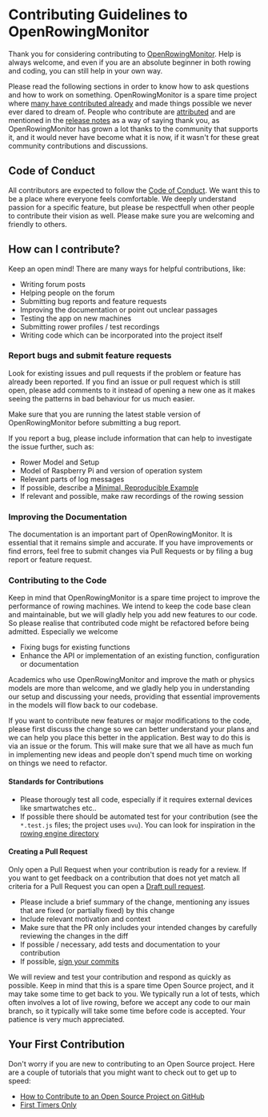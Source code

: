 # Contributing Guidelines to OpenRowingMonitor

Thank you for considering contributing to [OpenRowingMonitor](https://github.com/JaapvanEkris/openrowingmonitor). Help is always welcome, and even if you are an absolute beginner in both rowing and coding, you can still help in your own way.

Please read the following sections in order to know how to ask questions and how to work on something. OpenRowingMonitor is a spare time project where [many have contributed already](attribution.md) and made things possible we never ever dared to dream of. People who contribute are [attributed](attribution.md) and are mentioned in the [release notes](Release_Notes.md) as a way of saying thank you, as OpenRowingMonitor has grown a lot thanks to the community that supports it, and it would never have become what it is now, if it wasn't for these great community contributions and discussions.

## Code of Conduct

All contributors are expected to follow the [Code of Conduct](CODE_OF_CONDUCT.md). We want this to be a place where everyone feels comfortable. We deeply understand passion for a specific feature, but please be respectfull when other people to contribute their vision as well. Please make sure you are welcoming and friendly to others.

## How can I contribute?

Keep an open mind! There are many ways for helpful contributions, like:

* Writing forum posts
* Helping people on the forum
* Submitting bug reports and feature requests
* Improving the documentation or point out unclear passages
* Testing the app on new machines
* Submitting rower profiles / test recordings
* Writing code which can be incorporated into the project itself

### Report bugs and submit feature requests

Look for existing issues and pull requests if the problem or feature has already been reported. If you find an issue or pull request which is still open, please add comments to it instead of opening a new one as it makes seeing the patterns in bad behaviour for us much easier.

Make sure that you are running the latest stable version of OpenRowingMonitor before submitting a bug report.

If you report a bug, please include information that can help to investigate the issue further, such as:

* Rower Model and Setup
* Model of Raspberry Pi and version of operation system
* Relevant parts of log messages
* If possible, describe a [Minimal, Reproducible Example](https://stackoverflow.com/help/minimal-reproducible-example)
* If relevant and possible, make raw recordings of the rowing session

### Improving the Documentation

The documentation is an important part of OpenRowingMonitor. It is essential that it remains simple and accurate. If you have improvements or find errors, feel free to submit changes via Pull Requests or by filing a bug report or feature request.

### Contributing to the Code

Keep in mind that OpenRowingMonitor is a spare time project to improve the performance of rowing machines. We intend to keep the code base clean and maintainable, but we will gladly help you add new features to our code. So please realise that contributed code might be refactored before being admitted. Especially we welcome

* Fixing bugs for existing functions
* Enhance the API or implementation of an existing function, configuration or documentation

Academics who use OpenRowingMonitor and improve the math or physics models are more than welcome, and we gladly help you in understanding our setup and discussing your needs, providing that essential improvements in the models will flow back to our codebase.

If you want to contribute new features or major modifications to the code, please first discuss the change so we can better understand your plans and we can help you place this better in the application. Best way to do this is via an issue or the forum. This will make sure that we all have as much fun in implementing new ideas and people don't spend much time on working on things we need to refactor.

#### Standards for Contributions

* Please thorougly test all code, especially if it requires external devices like smartwatches etc..
* If possible there should be automated test for your contribution (see the `*.test.js` files; the project uses `uvu`). You can look for inspiration in the [rowing engine directory](https://github.com/JaapvanEkris/openrowingmonitor/tree/main/app/engine)

#### Creating a Pull Request

Only open a Pull Request when your contribution is ready for a review. If you want to get feedback on a contribution that does not yet match all criteria for a Pull Request you can open a [Draft pull request](https://docs.github.com/en/pull-requests/collaborating-with-pull-requests/proposing-changes-to-your-work-with-pull-requests/about-pull-requests#draft-pull-requests).

* Please include a brief summary of the change, mentioning any issues that are fixed (or partially fixed) by this change
* Include relevant motivation and context
* Make sure that the PR only includes your intended changes by carefully reviewing the changes in the diff
* If possible / necessary, add tests and documentation to your contribution
* If possible, [sign your commits](https://docs.github.com/en/authentication/managing-commit-signature-verification/signing-commits)

We will review and test your contribution and respond as quickly as possible. Keep in mind that this is a spare time Open Source project, and it may take some time to get back to you. We typically run a lot of tests, which often involves a lot of live rowing, before we accept any code to our main branch, so it typically will take some time before code is accepted. Your patience is very much appreciated.

## Your First Contribution

Don't worry if you are new to contributing to an Open Source project. Here are a couple of tutorials that you might want to check out to get up to speed:

* [How to Contribute to an Open Source Project on GitHub](https://makeapullrequest.com)
* [First Timers Only](https://www.firsttimersonly.com)
